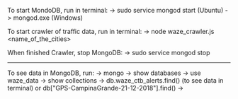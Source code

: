 To start MondoDB, run in terminal:
-> sudo service mongod start (Ubuntu)
-> mongod.exe (Windows)

To start crawler of traffic data, run in terminal:
-> node waze_crawler.js <name_of_the_cities>

When finished Crawler, stop MongoDB:
-> sudo service mongod stop

-------------------------------------------

To see data in MongoDB, run:
-> mongo
-> show databases
-> use waze_data
-> show collections
-> db.waze_ctb_alerts.find() (to see data in terminal) or db["GPS-CampinaGrande-21-12-2018"].find()
-> 